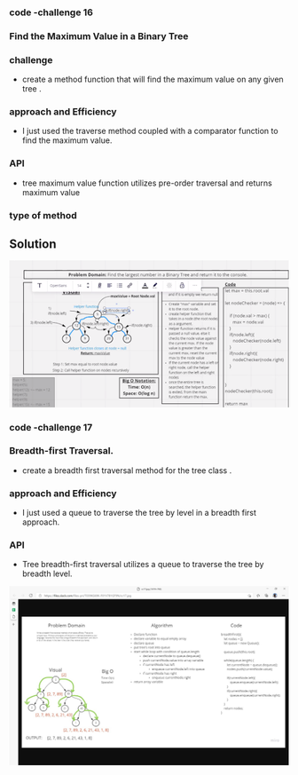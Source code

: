 
### code -challenge 16
### Find the Maximum Value in a Binary Tree
 ### challenge 
 

 - create a method function that will find the maximum value on any given tree
.
 ### approach and Efficiency 

 - I just used the traverse method coupled with a comparator function to find the maximum value.

 ### API
 - tree maximum value function utilizes pre-order traversal and returns maximum value

  
  ### type of method 
 

  ## Solution
<!-- Embedded whiteboard image -->
![WhiteBoard](../assets/tree3.png)


### code -challenge 17

### Breadth-first Traversal.

- create a breadth first traversal method for the tree class .

 ### approach and Efficiency 

 - I just used a queue to traverse the tree by level in a breadth first approach.
 ### API
 - Tree breadth-first traversal utilizes a queue to traverse the tree by breadth level.
  



![WhiteBoard](../assets/tree4.png)

